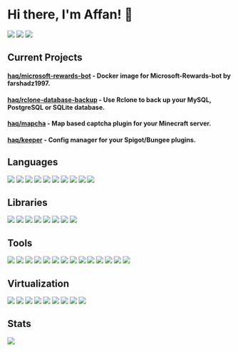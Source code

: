 # Hi there, I'm Affan! 👋

[![](https://img.shields.io/badge/email-ea4335?style=for-the-badge&logo=gmail&logoColor=white)](mailto:hey@affan.dev)
[![](https://img.shields.io/badge/linkedin-0a66c2?style=for-the-badge&logo=linkedin&logoColor=white)](https://linkedin.com/in/affan-haq)
[![](https://img.shields.io/badge/twitter-1d9bf0?style=for-the-badge&logo=twitter&logoColor=white)](https://twitter.com/haaaqs)

## Current Projects

#### [haq/microsoft-rewards-bot](https://github.com/haq/microsoft-rewards-bot) - Docker image for Microsoft-Rewards-bot by farshadz1997.
#### [haq/rclone-database-backup](https://github.com/haq/rclone-database-backup) - Use Rclone to back up your MySQL, PostgreSQL or SQLite database.
#### [haq/mapcha](https://github.com/haq/mapcha) - Map based captcha plugin for your Minecraft server.
#### [haq/keeper](https://github.com/haq/keeper) - Config manager for your Spigot/Bungee plugins.

## Languages

![](https://img.shields.io/badge/html5-e34f26?style=for-the-badge&logo=html5&logoColor=white)
![](https://img.shields.io/badge/css3-1572b6?style=for-the-badge&logo=css3&logoColor=white)
![](https://img.shields.io/badge/javascript-f7df1e?style=for-the-badge&logo=javascript&logoColor=white)
![](https://img.shields.io/badge/bash-4eaa25?style=for-the-badge&logo=powershell&logoColor=white)
![](https://img.shields.io/badge/c-a8b9cc?style=for-the-badge&logo=c&logoColor=white)
![](https://img.shields.io/badge/c%20sharp-239120?style=for-the-badge&logo=csharp&logoColor=white)
![](https://img.shields.io/badge/php-777bb4?style=for-the-badge&logo=php&logoColor=white)
![](https://img.shields.io/badge/python-3776ab?style=for-the-badge&logo=python&logoColor=white)
![](https://img.shields.io/badge/java-f89820?style=for-the-badge&logo=java&logoColor=white)
![](https://img.shields.io/badge/go-00add8?style=for-the-badge&logo=go&logoColor=white)

## Libraries

![](https://img.shields.io/badge/node.js-339933?style=for-the-badge&logo=nodedotjs&logoColor=white)
![](https://img.shields.io/badge/tailwind%20css-06b6d4?style=for-the-badge&logo=tailwind%20css&logoColor=white)
![](https://img.shields.io/badge/vue.js-4fc08d?style=for-the-badge&logo=vuedotjs&logoColor=white)
![](https://img.shields.io/badge/svelte-ff3e00?style=for-the-badge&logo=svelte&logoColor=white)
![](https://img.shields.io/badge/alpine.js-8bc0d0?style=for-the-badge&logo=alpinedotjs&logoColor=white)
![](https://img.shields.io/badge/laravel-ff2d20?style=for-the-badge&logo=laravel&logoColor=white)
![](https://img.shields.io/badge/livewire-4e56a6?style=for-the-badge&logo=livewire&logoColor=white)
![](https://img.shields.io/badge/.net-512bd4?style=for-the-badge&logo=dotnet&logoColor=white)

## Tools

![](https://img.shields.io/badge/git-f05032?style=for-the-badge&logo=git&logoColor=white)
![](https://img.shields.io/badge/npm-cb3837?style=for-the-badge&logo=npm&logoColor=white)
![](https://img.shields.io/badge/composer-885630?style=for-the-badge&logo=composer&logoColor=white)
![](https://img.shields.io/badge/vs%20code-007acc?style=for-the-badge&logo=visual%20studio%20code&logoColor=white)
![](https://img.shields.io/badge/redis-dc382d?style=for-the-badge&logo=redis&logoColor=white)
![](https://img.shields.io/badge/mongodb-47a248?style=for-the-badge&logo=mongodb&logoColor=white)
![](https://img.shields.io/badge/microsoft%20sql%20server-cc2927?style=for-the-badge&logo=microsoft%20sql%20server&logoColor=white)
![](https://img.shields.io/badge/mariadb-003545?style=for-the-badge&logo=mariadb&logoColor=white)
![](https://img.shields.io/badge/sqlite-003b57?style=for-the-badge&logo=sqlite&logoColor=white)
![](https://img.shields.io/badge/ansible-ee0000?style=for-the-badge&logo=ansible&logoColor=white)
![](https://img.shields.io/badge/octopus%20deploy-2f93e0?style=for-the-badge&logo=octopus-deploy&logoColor=white)
![](https://img.shields.io/badge/teamcity-000000?style=for-the-badge&logo=teamcity&logoColor=white)
![](https://img.shields.io/badge/github%20actions-2088ff?style=for-the-badge&logo=github%20actions&logoColor=white)
![](https://img.shields.io/badge/aws-232f3e?style=for-the-badge&logo=amazon%20aws&logoColor=white)

## Virtualization

![](https://img.shields.io/badge/docker-2496ed?style=for-the-badge&logo=docker&logoColor=white)
![](https://img.shields.io/badge/linux%20containers-333333?style=for-the-badge&logo=linux%20containers&logoColor=white)
![](https://img.shields.io/badge/proxmox-e57000?style=for-the-badge&logo=proxmox&logoColor=white)
![](https://img.shields.io/badge/cockpit-0066cc?style=for-the-badge&logo=cockpit&logoColor=white)
![](https://img.shields.io/badge/debian-a81d33?style=for-the-badge&logo=debian&logoColor=white)
![](https://img.shields.io/badge/fedora-51a2da?style=for-the-badge&logo=fedora&logoColor=white)
![](https://img.shields.io/badge/arch%20linux-1793d1?style=for-the-badge&logo=arch-linux&logoColor=white)
![](https://img.shields.io/badge/alpine%20linux-0d597e?style=for-the-badge&logo=alpine-linux&logoColor=white)
![](https://img.shields.io/badge/windows%20server-0078d6?style=for-the-badge&logo=windows&logoColor=white)

## Stats

![](https://github-readme-stats.vercel.app/api?username=haq&count_private=true&show_icons=true&include_all_commits=true&theme=dark)
